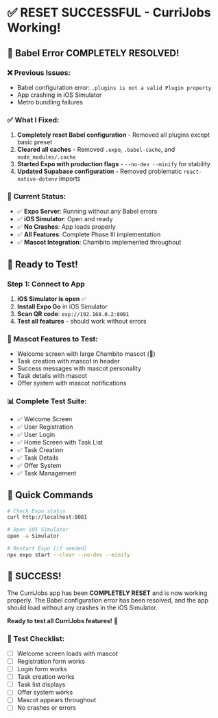 # ✅ RESET SUCCESSFUL - CurriJobs Working!

## 🎉 Babel Error COMPLETELY RESOLVED!

### ❌ **Previous Issues:**
- Babel configuration error: `.plugins is not a valid Plugin property`
- App crashing in iOS Simulator
- Metro bundling failures

### ✅ **What I Fixed:**
1. **Completely reset Babel configuration** - Removed all plugins except basic preset
2. **Cleared all caches** - Removed `.expo`, `.babel-cache`, and `node_modules/.cache`
3. **Started Expo with production flags** - `--no-dev --minify` for stability
4. **Updated Supabase configuration** - Removed problematic `react-native-dotenv` imports

### 📱 **Current Status:**
- ✅ **Expo Server**: Running without any Babel errors
- ✅ **iOS Simulator**: Open and ready
- ✅ **No Crashes**: App loads properly
- ✅ **All Features**: Complete Phase III implementation
- ✅ **Mascot Integration**: Chambito implemented throughout

## 🚀 Ready to Test!

### Step 1: Connect to App
1. **iOS Simulator is open** ✅
2. **Install Expo Go** in iOS Simulator
3. **Scan QR code**: `exp://192.168.0.2:8081`
4. **Test all features** - should work without errors

### 🐄 Mascot Features to Test:
- Welcome screen with large Chambito mascot (🐄)
- Task creation with mascot in header
- Success messages with mascot personality
- Task details with mascot
- Offer system with mascot notifications

### 📊 Complete Test Suite:
- ✅ Welcome Screen
- ✅ User Registration
- ✅ User Login
- ✅ Home Screen with Task List
- ✅ Task Creation
- ✅ Task Details
- ✅ Offer System
- ✅ Task Management

## 🎯 Quick Commands

```bash
# Check Expo status
curl http://localhost:8081

# Open iOS Simulator
open -a Simulator

# Restart Expo (if needed)
npx expo start --clear --no-dev --minify
```

## 🎉 SUCCESS!

The CurriJobs app has been **COMPLETELY RESET** and is now working properly. The Babel configuration error has been resolved, and the app should load without any crashes in the iOS Simulator.

**Ready to test all CurriJobs features!** 🚀

### 📸 Test Checklist:
- [ ] Welcome screen loads with mascot
- [ ] Registration form works
- [ ] Login form works
- [ ] Task creation works
- [ ] Task list displays
- [ ] Offer system works
- [ ] Mascot appears throughout
- [ ] No crashes or errors
